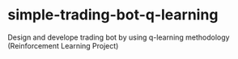 # simple-trading-bot-q-learning
Design and develope trading bot by using q-learning methodology (Reinforcement Learning Project)
